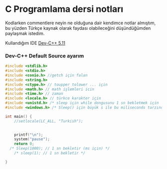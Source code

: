# C Programlama dersi notları

Kodlarken commentlere neyin ne olduğuna dair kendimce notlar almıştım, bu yüzden Türkçe kaynak olarak faydası olabileceğini düşündüğümden paylaşmak istedim.

Kullandığım IDE [Dev-C++ 5.11](http://www.bloodshed.net/devcpp.html)

### Dev-C++ Default Source ayarım

```c
#include <stdlib.h>
#include <stdio.h>
#include <conio.h> //getch için falan
#include <string.h>
#include <ctype.h> // toupper tolower ... için
#include <math.h> // math işlemleri icin 
#include <time.h> // zaman 
#include <locale.h> // türkce karakter için 
#include <unistd.h> /* sleep için while dongusunu 1 sn bekletmek için  lazım*/
#include <windows.h> /* Sleep() için büyük s ile bu miliseconds tarzında bekletıyo yanı 1 sn ıcın (1000)*/

int main() {
	//setlocale(LC_ALL, "Turkish");
	

	printf("\n");
	system("pause");
	return 0;
  /* Sleep(1000); // 1 sn bekletir (ms için) */
	/* sleep(1); // 1 sn bekletir */

}
```
